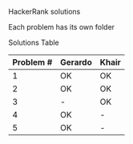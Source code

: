 HackerRank solutions

Each problem has its own folder

Solutions Table

| Problem # | Gerardo | Khair |
| ------------- | ------------- | ------------- |
| 1 | OK | OK |
| 2 | OK | OK |
| 3 | - | OK |
| 4 | OK | - |
| 5 | OK | - |

